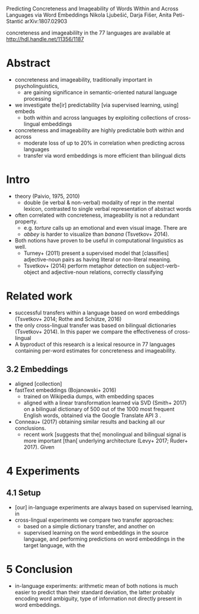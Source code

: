 Predicting Concreteness and Imageability of Words
  Within and Across Languages via Word Embeddings
Nikola Ljubešić, Darja Fišer, Anita Peti-Stantić
arXiv:1807.02903

concreteness and imageabililty in the 77 languages are available at
http://hdl.handle.net/11356/1187

# Abstract

* concreteness and imageability, traditionally important in psycholinguistics,
  * are gaining significance in semantic-oriented natural language processing
* we investigate the[ir] predictability [via supervised learning, using] embeds
  * both within and across languages
    by exploiting collections of cross-lingual embeddings
* concreteness and imageability are highly predictable both within and across
  * moderate loss of up to 20% in correlation when predicting across languages
  * transfer via word embeddings is more efficient than  bilingual dicts

# Intro

* theory (Paivio, 1975, 2010)
  * double (ie verbal & non-verbal) modality of repr in the mental lexicon,
    contrasted to single verbal representation of abstract words
* often correlated with concreteness, imageability is not a redundant property.
  * e.g. _torture_ calls up an emotional and even visual image. There are
  * _abbey_ is harder to visualize than _banana_ (Tsvetkov+ 2014).
* Both notions have proven to be useful in computational linguistics as well.
  * Turney+ (2011) present a supervised model that [classifies] adjective-noun
    pairs as having literal or non-literal meaning.
  * Tsvetkov+ (2014) perform metaphor detection
    on subject-verb-object and adjective-noun relations, correctly classifying

# Related work

* successful transfers within a language based on word embeddings
  (Tsvetkov+ 2014; Rothe and Schütze, 2016)
* the only cross-lingual transfer was based on bilingual dictionaries
  (Tsvetkov+ 2014). In this paper we compare the effectiveness of cross-lingual
* A byproduct of this research is a lexical resource in 77 languages containing
  per-word estimates for concreteness and imageability.

## 3.2 Embeddings

* aligned [collection]
* fastText embeddings (Bojanowski+ 2016)
  * trained on Wikipedia dumps, with embedding spaces
  * aligned with a linear transformation learned via SVD (Smith+ 2017) on a
    bilingual dictionary of 500 out of the 1000 most frequent English words,
    obtained via the Google Translate API 3 .
* Conneau+ (2017) obtaining similar results and backing all our conclusions.
  * recent work [suggests that the[ monolingual and bilingual signal is more
    important [than[ underlying architecture (Levy+ 2017; Ruder+ 2017). Given

# 4 Experiments

## 4.1 Setup

* [our] in-language experiments are always based on supervised learning, in
* cross-lingual experiments we compare two transfer approaches:
  * based on a simple dictionary transfer, and another on
  * supervised learning on the word embeddings in the source language, and
    performing predictions on word embeddings in the target language, with the

# 5 Conclusion

* in-language experiments: arithmetic mean of both notions is much easier to
  predict than their standard deviation, the latter probably encoding word
  ambiguity, type of information not directly present in word embeddings.
